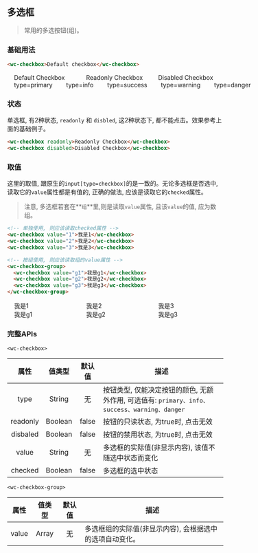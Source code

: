 ## 多选框
> 常用的多选按钮(组)。


### 基础用法
<style>.flex,.flex-free { display:flex;align-items:center } .flex > *,.flex-free > *{margin:0 16px}.flex > *{flex:1}</style>

```html
<wc-checkbox>Default checkbox</wc-checkbox>
```

<section class="flex">
  <wc-checkbox>Default Checkbox</wc-checkbox>
  <wc-checkbox readonly>Readonly Checkbox</wc-checkbox>
  <wc-checkbox disabled>Disabled Checkbox</wc-checkbox>
</section>

<section class="flex">
  <wc-checkbox type="primary">type=primary</wc-checkbox>
  <wc-checkbox type="info">type=info</wc-checkbox>
  <wc-checkbox type="success">type=success</wc-checkbox>
  <wc-checkbox type="warning">type=warning</wc-checkbox>
  <wc-checkbox type="danger">type=danger</wc-checkbox>
</section>


### 状态
单选框, 有2种状态, `readonly` 和 `disbled`, 这2种状态下, 都不能点击。效果参考上面的基础例子。

```html
<wc-checkbox readonly>Readonly Checkbox</wc-checkbox>
<wc-checkbox disabled>Disabled Checkbox</wc-checkbox>
```

### 取值
这里的取值, 跟原生的`input[type=checkbox]`的是一致的。无论多选框是否选中, 读取它的`value`属性都是有值的, 正确的做法, 应该是读取它的`checked`属性。
> 注意, 多选框若套在**`组`**里,则是读取`value`属性, 且该`value`的值, 应为数组。

```html
<!-- 单独使用, 则应该读取checked属性 -->
<wc-checkbox value="1">我是1</wc-checkbox>
<wc-checkbox value="2">我是2</wc-checkbox>
<wc-checkbox value="3">我是3</wc-checkbox>

<!-- 按组使用, 则应该读取组的value属性 -->
<wc-checkbox-group>
  <wc-checkbox value="g1">我是g1</wc-checkbox>
  <wc-checkbox value="g2">我是g2</wc-checkbox>
  <wc-checkbox value="g3">我是g3</wc-checkbox>
</wc-checkbox-group>
```
<section class="flex">
  <wc-checkbox value="1">我是1</wc-checkbox>
  <wc-checkbox value="2">我是2</wc-checkbox>
  <wc-checkbox value="3">我是3</wc-checkbox>
</section>

<wc-checkbox-group class="flex">
  <wc-checkbox value="g1">我是g1</wc-checkbox>
  <wc-checkbox value="g2">我是g2</wc-checkbox>
  <wc-checkbox value="g3">我是g3</wc-checkbox>
</wc-checkbox-group>

### 完整APIs

`<wc-checkbox>`

|  属性  |  值类型  |   默认值   |     描述   |
|  :-:  |   :-:   |   :-:   |     -   |
|  type  |  String  |   无   |   按钮类型, 仅能决定按钮的颜色, 无额外作用, 可选值有: `primary、info、success、warning、danger`   |
|  readonly  |   Boolean  | false   |  按钮的只读状态, 为true时, 点击无效 |
|  disbaled  |   Boolean  | false   |  按钮的禁用状态, 为true时, 点击无效 |
|  value  |   String  |  无   |  多选框的实际值(非显示内容), 该值不随选中状态而变化  |
|  checked  |   Boolean  |  false   |  多选框的选中状态 |


`<wc-checkbox-group>`

|  属性  |  值类型  |   默认值   |     描述   |
|  :-:  |   :-:   |   :-:   |     -   |
|  value  |   Array  |  无   |  多选框组的实际值(非显示内容), 会根据选中的选项自动变化。 |